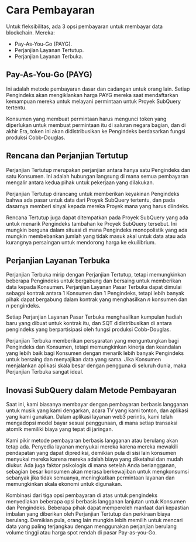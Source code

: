 # Cara Pembayaran

Untuk fleksibilitas, ada 3 opsi pembayaran untuk membayar data blockchain. Mereka:

- Pay-As-You-Go (PAYG).
- Perjanjian Layanan Tertutup.
- Perjanjian Layanan Terbuka.

## Pay-As-You-Go (PAYG)

Ini adalah metode pembayaran dasar dan cadangan untuk orang lain. Setiap Pengindeks akan mengiklankan harga PAYG mereka saat mendaftarkan kemampuan mereka untuk melayani permintaan untuk Proyek SubQuery tertentu.

Konsumen yang membuat permintaan harus mengunci token yang diperlukan untuk membuat permintaan itu di saluran negara bagian, dan di akhir Era, token ini akan didistribusikan ke Pengindeks berdasarkan fungsi produksi Cobb-Douglas.

## Rencana dan Perjanjian Tertutup

Perjanjian Tertutup merupakan perjanjian antara hanya satu Pengindeks dan satu Konsumen. Ini adalah hubungan langsung di mana semua pembayaran mengalir antara kedua pihak untuk pekerjaan yang dilakukan.

Perjanjian Tertutup dirancang untuk memberikan keyakinan Pengindeks bahwa ada pasar untuk data dari Proyek SubQuery tertentu, dan pada dasarnya memberi sinyal kepada mereka Proyek mana yang harus diindeks.

Rencana Tertutup juga dapat ditempatkan pada Proyek SubQuery yang ada untuk menarik Pengindeks tambahan ke Proyek SubQuery tersebut. Ini mungkin berguna dalam situasi di mana Pengindeks monopolistik yang ada mungkin membebankan jumlah yang tidak masuk akal untuk data atau ada kurangnya persaingan untuk mendorong harga ke ekuilibrium.

## Perjanjian Layanan Terbuka

Perjanjian Terbuka mirip dengan Perjanjian Tertutup, tetapi memungkinkan beberapa Pengindeks untuk bergabung dan bersaing untuk memberikan data kepada Konsumen. Perjanjian Layanan Pasar Terbuka dapat dimulai sebagai kontrak antara 1 Konsumen dan 1 Pengindeks, tetapi lebih banyak pihak dapat bergabung dalam kontrak yang menghasilkan *n* konsumen dan *n* pengindeks.

Setiap Perjanjian Layanan Pasar Terbuka menghasilkan kumpulan hadiah baru yang dibuat untuk kontrak itu, dan SQT didistribusikan di antara pengindeks yang berpartisipasi oleh fungsi produksi Cobb-Douglas.

Perjanjian Terbuka memberikan persyaratan yang menguntungkan bagi Pengindeks dan Konsumen, tetapi memungkinkan kinerja dan keandalan yang lebih baik bagi Konsumen dengan menarik lebih banyak Pengindeks untuk bersaing dan menyajikan data yang sama. Jika Konsumen menjalankan aplikasi skala besar dengan pengguna di seluruh dunia, maka Perjanjian Terbuka sangat ideal.

## Inovasi SubQuery dalam Metode Pembayaran

Saat ini, kami biasanya membayar dengan pembayaran berbasis langganan untuk musik yang kami dengarkan, acara TV yang kami tonton, dan aplikasi yang kami gunakan. Dalam aplikasi layanan web3 perintis, kami telah mengadopsi model bayar sesuai penggunaan, di mana setiap transaksi atomik memiliki biaya yang tepat di jaringan.

Kami pikir metode pembayaran berbasis langganan atau berulang akan tetap ada. Penyedia layanan menyukai mereka karena mereka mewakili pendapatan yang dapat diprediksi, demikian pula di sisi lain konsumen menyukai mereka karena mereka adalah biaya yang diketahui dan mudah diukur. Ada juga faktor psikologis di mana setelah Anda berlangganan, sebagian besar konsumen akan merasa berkewajiban untuk mengkonsumsi sebanyak jika tidak semuanya, meningkatkan permintaan layanan dan memungkinkan skala ekonomi untuk digunakan.

Kombinasi dari tiga opsi pembayaran di atas untuk pengindeks menyediakan beberapa opsi berbasis langganan lanjutan untuk Konsumen dan Pengindeks. Beberapa pihak dapat memperoleh manfaat dari kepastian imbalan yang diberikan oleh Perjanjian Tertutup dan perkiraan biaya berulang. Demikian pula, orang lain mungkin lebih memilih untuk mencari data yang paling terjangkau dengan menggunakan perjanjian berulang volume tinggi atau harga spot rendah di pasar Pay-as-you-Go.
